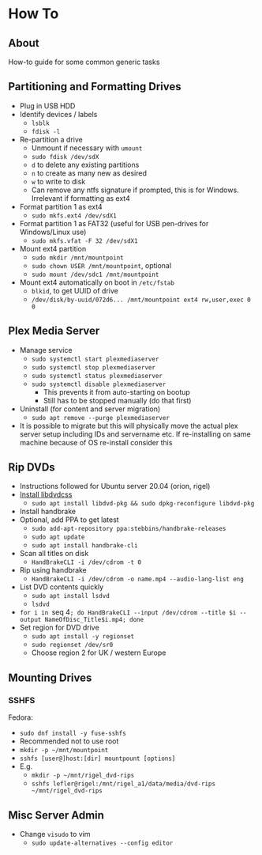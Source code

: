# How To

## About

How-to guide for some common generic tasks

## Partitioning and Formatting Drives

- Plug in USB HDD
- Identify devices / labels
    - `lsblk`
    - `fdisk -l`
- Re-partition a drive
    - Unmount if necessary with `umount`
    - `sudo fdisk /dev/sdX`
    - `d` to delete any existing partitions
    - `n` to create as many new as desired
    - `w` to write to disk
    - Can remove any ntfs signature if prompted, this is for Windows. Irrelevant
      if formatting as ext4
- Format partition 1 as ext4
    - `sudo mkfs.ext4 /dev/sdX1`
- Format partition 1 as FAT32 (useful for USB pen-drives for Windows/Linux use)
    - `sudo mkfs.vfat -F 32 /dev/sdX1`
- Mount ext4 partition
    - `sudo mkdir /mnt/mountpoint`
    - `sudo chown USER /mnt/mountpoint`, optional
    - `sudo mount /dev/sdc1 /mnt/mountpoint`
- Mount ext4 automatically on boot in `/etc/fstab`
    - `blkid`, to get UUID of drive
    - `/dev/disk/by-uuid/072d6... /mnt/mountpoint ext4 rw,user,exec 0 0`

## Plex Media Server

- Manage service
    - `sudo systemctl start plexmediaserver`
    - `sudo systemctl stop plexmediaserver`
    - `sudo systemctl status plexmediaserver`
    - `sudo systemctl disable plexmediaserver`
        - This prevents it from auto-starting on bootup
        - Still has to be stopped manually (do that first)
- Uninstall (for content and server migration)
    - `sudo apt remove --purge plexmediaserver`
- It is possible to migrate but this will physically move the actual plex server
  setup including IDs and servername etc. If re-installing on same machine
  because of OS re-install consider this

## Rip DVDs

- Instructions followed for Ubuntu server 20.04 (orion, rigel)
- [Install libdvdcss](https://help.ubuntu.com/community/RestrictedFormats/PlayingDVDs)
    - `sudo apt install libdvd-pkg && sudo dpkg-reconfigure libdvd-pkg`
- Install handbrake
- Optional, add PPA to get latest
    - `sudo add-apt-repository ppa:stebbins/handbrake-releases`
    - `sudo apt update`
    - `sudo apt install handbrake-cli`
- Scan all titles on disk
    - `HandBrakeCLI -i /dev/cdrom -t 0`
- Rip using handbrake
    - `HandBrakeCLI -i /dev/cdrom -o name.mp4 --audio-lang-list eng`
- List DVD contents quickly
    - `sudo apt install lsdvd`
    - `lsdvd`
- `for i in `seq 4`; do HandBrakeCLI --input /dev/cdrom --title $i --output NameOfDisc_Title$i.mp4; done`
- Set region for DVD drive
    - `sudo apt install -y regionset`
    - `sudo regionset /dev/sr0`
    - Choose region 2 for UK / western Europe

## Mounting Drives

### SSHFS

Fedora:
- `sudo dnf install -y fuse-sshfs`
- Recommended not to use root
- `mkdir -p ~/mnt/mountpoint`
- `sshfs [user@]host:[dir] mountpount [options]`
- E.g.
    - `mkdir -p ~/mnt/rigel_dvd-rips`
    - `sshfs lefler@rigel:/mnt/rigel_a1/data/media/dvd-rips ~/mnt/rigel_dvd-rips`

## Misc Server Admin

- Change `visudo` to vim
    - `sudo update-alternatives --config editor`

